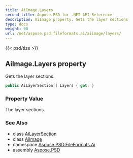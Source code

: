 ```yaml
---
title: AiImage.Layers
second_title: Aspose.PSD for .NET API Reference
description: AiImage property. Gets the layer sections
type: docs
weight: 90
url: /net/aspose.psd.fileformats.ai/aiimage/layers/
---
```

{{< psd/tize >}}
## AiImage.Layers property

Gets the layer sections.

```csharp
public AiLayerSection[] Layers { get; }
```

### Property Value

The layer sections.

### See Also

* class [AiLayerSection](../../ailayersection/)
* class [AiImage](../)
* namespace [Aspose.PSD.FileFormats.Ai](../../aiimage/)
* assembly [Aspose.PSD](../../../)


